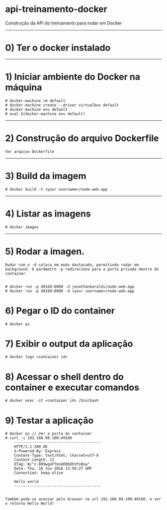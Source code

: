 # api-treinamento-docker
Construção da API do treinamento para rodar em Docker


-------------------------------------------------------
# 0) Ter o docker instalado


-------------------------------------------------------
# 1) Iniciar ambiente do Docker na máquina
	# docker-machine rm default
	# docker-machine create --driver virtualbox default
	# docker-machine env default
	# eval $(docker-machine env default)


-------------------------------------------------------
# 2) Construção do arquivo Dockerfile
	Ver arquivo Dockerfile

-------------------------------------------------------
# 3) Build da imagem 
	# docker build -t <your username>/node-web-app .


-------------------------------------------------------
# 4) Listar as imagens 
	# docker images

-------------------------------------------------------
# 5) Rodar a imagen. 
	Rodar com o -d coloca em modo destacado, permitindo rodar em background. O parâmetro -p redireciona para a porta privada dentro do container.

	
	# docker run -p 49160:8080 -d jonathanbaraldi/node-web-app
	# docker run -p 49160:8080 -d <your username>/node-web-app

# 6) Pegar o ID do container
	# docker ps

# 7) Exibir o output da aplicação
	# docker logs <container id>

# 8) Acessar o shell  dentro do container e executar comandos
	# docker exec -it <container id> /bin/bash


# 9) Testar a aplicação
	# docker ps // Ver a porta do container
	# curl -i 192.168.99.100:49160
		---------------------------------------
		HTTP/1.1 200 OK
		X-Powered-By: Express
		Content-Type: text/html; charset=utf-8
		Content-Length: 12
		ETag: W/"c-8O9wgeFTmsAO9bdhtPsBsw"
		Date: Thu, 16 Jun 2016 13:59:27 GMT
		Connection: keep-alive

		Hello world
		---------------------------------------


	Também pode-se acessar pelo browser na url 192.168.99.100:49160, e ver o retorno Hello World!






